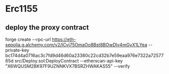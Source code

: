 # Erc1155
## deploy the proxy contract
forge create --rpc-url https://eth-sepolia.g.alchemy.com/v2/lCvj75OmaOo8Bst8BOwDlv4mGyX1LYea --private-key bc174d4a0716ac3c7fd9d46d60a23380c22cd32b7e59eaa976e7322a7257765d src/Deploy.sol:DeployContract --etherscan-api-key "X6WQUSM2BK97F9UZNNKVX7BSRZHWAKAS55" --verify
